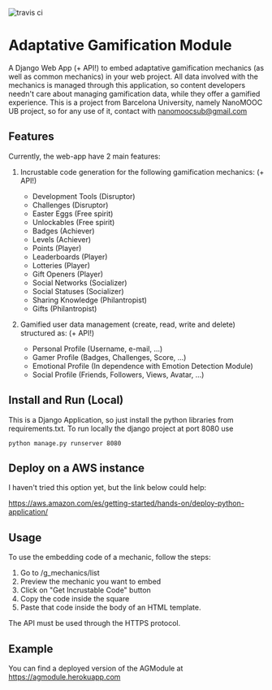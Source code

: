 ![travis ci](https://travis-ci.org/arodrica43/adaptative-gamification-api-deploy.svg?branch=main)

# Adaptative Gamification Module

A Django Web App (+ API!) to embed adaptative gamification mechanics (as well as common mechanics) in your web project. All data involved with the mechanics is managed through this application, so content developers needn't care about managing gamification data, while they offer a gamified experience. This is a project from Barcelona University, namely NanoMOOC UB project, so for any use of it, contact with nanomoocsub@gmail.com

## Features ##

Currently, the web-app have 2 main features:

1) Incrustable code generation for the following gamification mechanics: (+ API!) 

	- Development Tools (Disruptor)
	- Challenges (Disruptor)
	- Easter Eggs (Free spirit)
	- Unlockables (Free spirit)
	- Badges (Achiever)
	- Levels (Achiever)
	- Points (Player)
	- Leaderboards (Player)
	- Lotteries (Player)
	- Gift Openers (Player)
	- Social Networks (Socializer)
	- Social Statuses (Socializer)
	- Sharing Knowledge (Philantropist)
	- Gifts (Philantropist)

2) Gamified user data management (create, read, write and delete) structured as: (+ API!) 

	- Personal Profile (Username, e-mail, ...)
	- Gamer Profile (Badges, Challenges, Score, ...)
	- Emotional Profile (In dependence with Emotion Detection Module)
	- Social Profile (Friends, Followers, Views, Avatar, ...)

## Install and Run (Local) ##

This is a Django Application, so just install the python libraries from requirements.txt.
To run locally the django project at port 8080 use 

```
python manage.py runserver 8080
```

## Deploy on a AWS instance ##

I haven't tried this option yet, but the link below could help:

https://aws.amazon.com/es/getting-started/hands-on/deploy-python-application/

## Usage ##

To use the embedding code of a mechanic, follow the steps:

1) Go to /g_mechanics/list
2) Preview the mechanic you want to embed
3) Click on "Get Incrustable Code" button
4) Copy the code inside the square
5) Paste that code inside the body of an HTML template.

The API must be used through the HTTPS protocol.

## Example ## 

You can find a deployed version of the AGModule at https://agmodule.herokuapp.com



